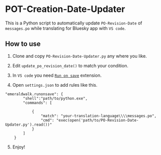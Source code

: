 # POT-Creation-Date-Updater

This is a Python script to automatically update `PO-Revision-Date` of `messages.po` while translating for Bluesky app with `VS code`.

## How to use

1. Clone and copy `PO-Revision-Date-Updater.py` any where you like.

2. Edit `update_po_revision_date()` to match your condition.

3. In `VS code` you need [`Run on save`](https://marketplace.visualstudio.com/items?itemName=emeraldwalk.RunOnSave) extension.

4. Open `settings.json` to add rules like this.

```
"emeraldwalk.runonsave": {
        "shell":"path/to/python.exe",
        "commands": [
        
            {
                "match": "your-translation-language\\\\messages.po",
                "cmd": "exec(open('path/to/PO-Revision-Date-Updater.py').read())"
            }
        ]
    }
```

5. Enjoy!
